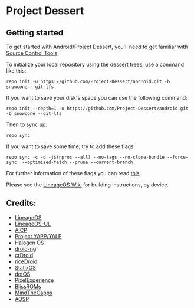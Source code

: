 Project Dessert
===========

Getting started
---------------

To get started with Android/Project Dessert, you'll need to get familiar with [Source Control Tools](https://source.android.com/setup/develop).

To initialize your local repository using the dessert trees, use a command like this:
```
repo init -u https://github.com/Project-Dessert/android.git -b snowcone --git-lfs
```
If you want to save your disk's space you can use the following command:
```
repo init --depth=1 -u https://github.com/Project-Dessert/android.git -b snowcone --git-lfs
```
Then to sync up:
```
repo sync
```
If you want to save some time, try to add these flags
```
repo sync -c -d -j$(nproc --all) --no-tags --no-clone-bundle --force-sync  --optimized-fetch --prune --current-branch
```
For further information of these flags you can read [this](https://github.com/AICP/platform_manifest/#initializing-repository)

Please see the [LineageOS Wiki](https://wiki.lineageos.org/) for building instructions, by device.

Credits:
---
* [LineageOS](https://github.com/LineageOS)
* [LineageOS-UL](https://github.com/LineageOS-UL)
* [AICP](https://github.com/AICP)
* [Project YAPP/YALP](https://github.com/Project-YAPP)
* [Halogen OS](https://github.com/halogenOS)
* [droid-ng](https://github.com/droid-ng)
* [crDroid](https://github.com/crdroidandroid)
* [riceDroid](https://github.com/riceDroid)
* [StatixOS](https://github.com/StatixOS)
* [dotOS](https://github.com/DotOS)
* [PixelExperience](https://github.com/PixelExperience)
* [BlissROMs](https://github.com/BlissROMs)
* [MindTheGapps](https://gitlab.com/MindTheGapps)
* [AOSP](https://source.android.com/)
